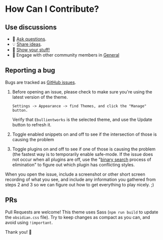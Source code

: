 # How Can I Contribute?

## Use discussions

* 🙋 [Ask questions](/discussions/categories/q-a).
* 💡 [Share ideas](/discussions/categories/ideas).
* 🎉 [Show your stuff!](/discussions/categories/show-and-tell)
* 💬 Engage with other community members in [General](/discussions/categories/general)

## Reporting a bug

Bugs are tracked as [GitHub issues](https://guides.github.com/features/issues/). 

1. Before opening an issue, please check to make sure you're using the latest version of the theme.
    ```
    Settings -> Appearance -> find Themes, and click the "Manage" button. 
    ```
    Verify that `Ebullientworks` is the selected theme, and use the Update button to refresh it.

2. Toggle enabled snippets on and off to see if the intersection of those is causing the problem

3. Toggle plugins on and off to see if one of those is causing the problem (the fastest way is
  to temporarily enable safe-mode. If the issue does not occur when all plugins are off, use the
  "[binary search](https://en.wikipedia.org/wiki/Binary_search_algorithm) process of elimination" to 
  figure out which plugin has conflicting styles.
  
When you open the issue, include a screenshot or other short screen recording of what you see,
and include any information you gathered from steps 2 and 3 so we can figure out how to get everything
to play nicely. ;)

## PRs

Pull Requests are welcome! This theme uses Sass (`npm run build` to update the `obsidian.css` file). 
Try to keep changes as compact as you can, and avoid using `!important`.

Thank you! 🍻
